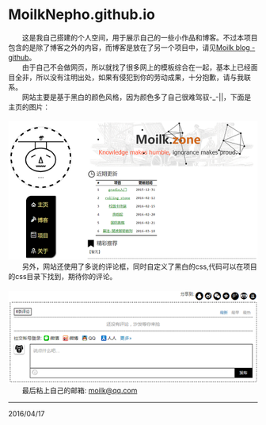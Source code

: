 # MoilkNepho.github.io
　　这是我自己搭建的个人空间，用于展示自己的一些小作品和博客。不过本项目包含的是除了博客之外的内容，而博客是放在了另一个项目中，请见[Moilk blog - github](https://github.com/MoilkNepho/blog/tree/gh-pages)。  
　　由于自己不会做网页，所以就找了很多网上的模板综合在一起，基本上已经面目全非，所以没有注明出处，如果有侵犯到你的劳动成果，十分抱歉，请与我联系。  
　　网站主要是基于黑白的颜色风格，因为颜色多了自己很难驾驭-_-||，下面是主页的图片：  
　　![home](./img/readme/1.png)  
　　另外，网站还使用了多说的评论框，同时自定义了黑白的css,代码可以在项目的css目录下找到，期待你的评论。  
　　![comment](./img/readme/2.png)  
　　最后粘上自己的邮箱: moilk@qq.com  
****************************************
2016/04/17
